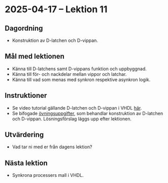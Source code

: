 # 2025-04-17 – Lektion 11

## Dagordning
* Konstruktion av D-latchen och D-vippan.

## Mål med lektionen
* Känna till D-latchens samt D-vippans funktion och uppbyggnad.
* Känna till för- och nackdelar mellan vippor och latchar.
* Känna till vad som menas med synkron respektive asynkron logik.

## Instruktioner
* Se video tutorial gällande D-latchen och D-vippan i VHDL [här](https://www.youtube.com/watch?v=utDHdTgZUz0&authuser=0).
* Se bifogade [övningsuppgifter](./Övningsuppgifter%202025-04-17.pdf), som behandlar konstruktion av D-latchen och D-vippan. Lösningsförslag läggs upp efter lektionen.

## Utvärdering
* Vad tar ni med er från dagens lektion?

## Nästa lektion
* Synkrona processers mall i VHDL.
